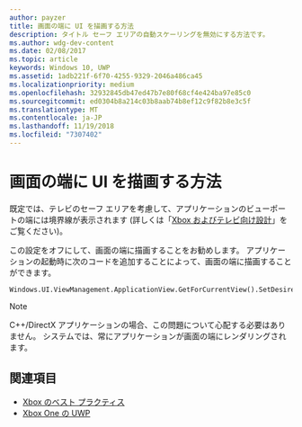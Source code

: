 ```yaml
---
author: payzer
title: 画面の端に UI を描画する方法
description: タイトル セーフ エリアの自動スケーリングを無効にする方法です。
ms.author: wdg-dev-content
ms.date: 02/08/2017
ms.topic: article
keywords: Windows 10, UWP
ms.assetid: 1adb221f-6f70-4255-9329-2046a486ca45
ms.localizationpriority: medium
ms.openlocfilehash: 32932845db47ed47b7e80f68cf4e424ba97e85c0
ms.sourcegitcommit: ed0304b8a214c03b8aab74b8ef12c9f82b8e3c5f
ms.translationtype: MT
ms.contentlocale: ja-JP
ms.lasthandoff: 11/19/2018
ms.locfileid: "7307402"
---
```

# <a name="how-to-draw-ui-to-the-edge-of-the-screen"></a>画面の端に UI を描画する方法   
既定では、テレビのセーフ エリアを考慮して、アプリケーションのビューポートの端には境界線が表示されます (詳しくは「[Xbox およびテレビ向け設計](../design/devices/designing-for-tv.md#tv-safe-area)」をご覧ください)。 

この設定をオフにして、画面の端に描画することをお勧めします。 アプリケーションの起動時に次のコードを追加することによって、画面の端に描画することができます。
   
```
Windows.UI.ViewManagement.ApplicationView.GetForCurrentView().SetDesiredBoundsMode(Windows.UI.ViewManagement.ApplicationViewBoundsMode.UseCoreWindow);
```
   
> [!NOTE]
> C++/DirectX アプリケーションの場合、この問題について心配する必要はありません。 システムでは、常にアプリケーションが画面の端にレンダリングされます。

## <a name="see-also"></a>関連項目
- [Xbox のベスト プラクティス](tailoring-for-xbox.md)
- [Xbox One の UWP](index.md)
